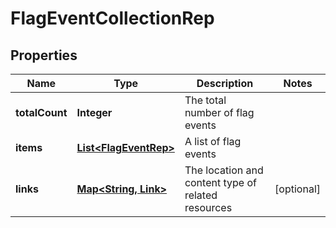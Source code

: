 

# FlagEventCollectionRep


## Properties

| Name | Type | Description | Notes |
|------------ | ------------- | ------------- | -------------|
|**totalCount** | **Integer** | The total number of flag events |  |
|**items** | [**List&lt;FlagEventRep&gt;**](FlagEventRep.md) | A list of flag events |  |
|**links** | [**Map&lt;String, Link&gt;**](Link.md) | The location and content type of related resources |  [optional] |



